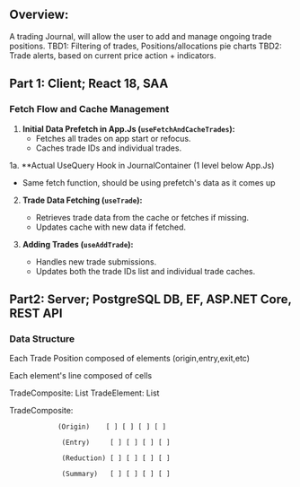 ## Overview: 
A trading Journal, will allow the user to add and manage ongoing trade positions.
TBD1: Filtering of trades, Positions/allocations pie charts
TBD2: Trade alerts, based on current price action + indicators.

## Part 1: Client; React 18, SAA
### Fetch Flow and Cache Management

1. **Initial Data Prefetch in App.Js (`useFetchAndCacheTrades`):**
   - Fetches all trades on app start or refocus.
   - Caches trade IDs and individual trades.

1a. **Actual UseQuery Hook in JournalContainer (1 level below App.Js)
   - Same fetch function, should be using prefetch's data as it comes up

2. **Trade Data Fetching (`useTrade`):**
   - Retrieves trade data from the cache or fetches if missing.
   - Updates cache with new data if fetched.

3. **Adding Trades (`useAddTrade`):**
   - Handles new trade submissions.
   - Updates both the trade IDs list and individual trade caches.

## Part2: Server; PostgreSQL DB, EF, ASP.NET Core, REST API
### Data Structure

Each Trade Position composed of elements  (origin,entry,exit,etc)

Each element's line composed of cells

TradeComposite: List<TradeElement>
TradeElement: List<InfoCell>

TradeComposite:  

                (Origin)    [ ] [ ] [ ] [ ]

                 (Entry)     [ ] [ ] [ ] [ ]
                 
                 (Reduction) [ ] [ ] [ ] [ ]

                 (Summary)   [ ] [ ] [ ] [ ] 
